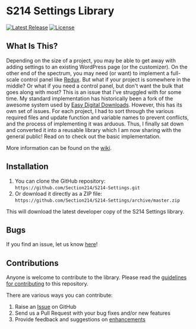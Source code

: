 # S214 Settings Library
[![Latest Release](https://img.shields.io/github/release/Section214/S214-Settings.svg)](https://github.com/Section214/S214-Settings/releases) [![License](https://img.shields.io/badge/license-GPL--2.0%2B-red.svg)](https://github.com/Section214/S214-Settings/blob/master/license.txt)

## What Is This?

Depending on the size of a project, you may be able to get away with adding settings to an existing WordPress page (or the customizer). On the other end of the spectrum, you may need (or want) to implement a full-scale control panel like [Redux](http://reduxframework.com). But what if your project is somewhere in the middle? Or what if you need a control panel, but don't want the bulk that goes along with most? This is an issue that I've struggled with for some time. My standard implementation has historically been a fork of the awesome system used by [Easy Digital Downloads](https://github.com/easydigitaldownloads/Easy-Digital-Downloads). However, this has its own set of issues. For each project, I had to sort through the various required files and update function and variable names to prevent conflicts, and the process of implementing it was arduous. Thus, I finally sat down and converted it into a reusable library which I am now sharing with the general public! Read on to check out the basic implementation.

More information can be found on the [wiki](https://github.com/Section214/S214-Settings/wiki).

## Installation

1. You can clone the GitHub repository: `https://github.com/Section214/S214-Settings.git`
2. Or download it directly as a ZIP file: `https://github.com/Section214/S214-Settings/archive/master.zip`

This will download the latest developer copy of the S214 Settings library.

## Bugs

If you find an issue, let us know [here](https://github.com/Section214/S214-Settings/issues?state=open)!

## Contributions

Anyone is welcome to contribute to the library. Please read the [guidelines for contributing](https://github.com/Section214/S214-Settings/blob/master/CONTRIBUTING.md) to this repository.

There are various ways you can contribute:

1. Raise an [Issue](https://github.com/Section214/S214-Settings/issues) on GitHub
2. Send us a Pull Request with your bug fixes and/or new features
3. Provide feedback and suggestions on [enhancements](https://github.com/Section214/S214-Settings/issues?direction=desc&labels=Enhancement&page=1&sort=created&state=open)

